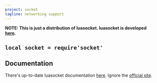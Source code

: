 ```yaml
---
project: socket
tagline: networking support
---
```


**NOTE: This is just a distribution of luasocket. luasocket is developed [here][luasocket site].**

## `local socket = require'socket'`

## Documentation

There's up-to-date luasocket documentation [here][luasocket doc]. Ignore the [official site].

[luasocket doc]:  https://rawgithub.com/diegonehab/luasocket/master/doc/index.html
[official site]:  http://w3.impa.br/~diego/software/luasocket/
[luasocket site]: https://github.com/diegonehab/luasocket
